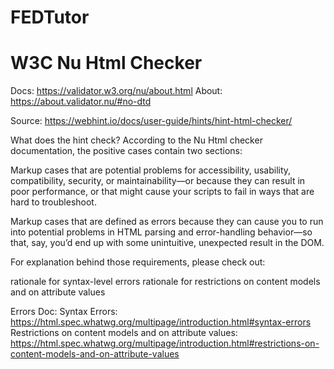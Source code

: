 # FEDTutor

# W3C Nu Html Checker

Docs: https://validator.w3.org/nu/about.html
About: https://about.validator.nu/#no-dtd

Source: https://webhint.io/docs/user-guide/hints/hint-html-checker/

What does the hint check?
According to the Nu Html checker documentation, the positive cases contain two sections:

Markup cases that are potential problems for accessibility, usability, compatibility, security, or maintainability—or because they can result in poor performance, or that might cause your scripts to fail in ways that are hard to troubleshoot.

Markup cases that are defined as errors because they can cause you to run into potential problems in HTML parsing and error-handling behavior—so that, say, you’d end up with some unintuitive, unexpected result in the DOM.

For explanation behind those requirements, please check out:

rationale for syntax-level errors
rationale for restrictions on content models and on attribute values

Errors Doc:
Syntax Errors: https://html.spec.whatwg.org/multipage/introduction.html#syntax-errors
Restrictions on content models and on attribute values: https://html.spec.whatwg.org/multipage/introduction.html#restrictions-on-content-models-and-on-attribute-values


